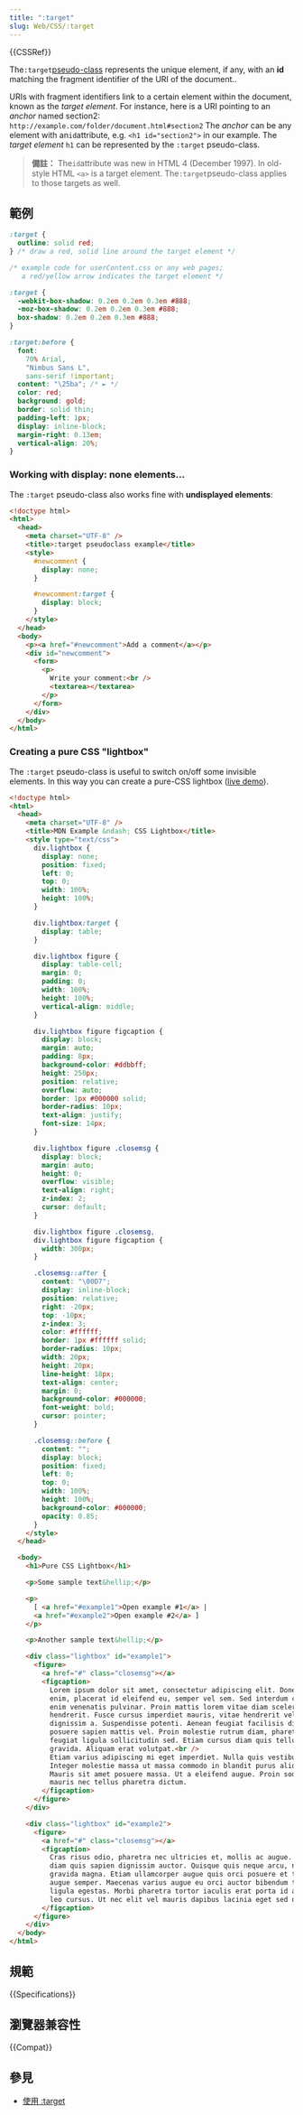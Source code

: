 ```yaml
---
title: ":target"
slug: Web/CSS/:target
---
```


{{CSSRef}}

The`:target`[pseudo-class](/zh-TW/docs/Web/CSS/Pseudo-classes) represents the unique element, if any, with an **id** matching the fragment identifier of the URI of the document..

URIs with fragment identifiers link to a certain element within the document, known as the _target element_. For instance, here is a URI pointing to an _anchor_ named section2:
`http://example.com/folder/document.html#section2`
The _anchor_ can be any element with an`id`attribute, e.g. `<h1 id="section2">` in our example. The _target element_ `h1` can be represented by the `:target` pseudo-class.

> **備註：** The`id`attribute was new in HTML 4 (December 1997). In old-style HTML `<a>` is a target element. The`:target`pseudo-class applies to those targets as well.

## 範例

```css
:target {
  outline: solid red;
} /* draw a red, solid line around the target element */
```

```css
/* example code for userContent.css or any web pages;
   a red/yellow arrow indicates the target element */

:target {
  -webkit-box-shadow: 0.2em 0.2em 0.3em #888;
  -moz-box-shadow: 0.2em 0.2em 0.3em #888;
  box-shadow: 0.2em 0.2em 0.3em #888;
}

:target:before {
  font:
    70% Arial,
    "Nimbus Sans L",
    sans-serif !important;
  content: "\25ba"; /* ► */
  color: red;
  background: gold;
  border: solid thin;
  padding-left: 1px;
  display: inline-block;
  margin-right: 0.13em;
  vertical-align: 20%;
}
```

### Working with display: none elements…

The `:target` pseudo-class also works fine with **undisplayed elements**:

```html
<!doctype html>
<html>
  <head>
    <meta charset="UTF-8" />
    <title>:target pseudoclass example</title>
    <style>
      #newcomment {
        display: none;
      }

      #newcomment:target {
        display: block;
      }
    </style>
  </head>
  <body>
    <p><a href="#newcomment">Add a comment</a></p>
    <div id="newcomment">
      <form>
        <p>
          Write your comment:<br />
          <textarea></textarea>
        </p>
      </form>
    </div>
  </body>
</html>
```

### Creating a pure CSS "lightbox"

The `:target` pseudo-class is useful to switch on/off some invisible elements. In this way you can create a pure-CSS lightbox ([live demo](/files/4607/lightbox.html)).

```html hidden
<!doctype html>
<html>
  <head>
    <meta charset="UTF-8" />
    <title>MDN Example &ndash; CSS Lightbox</title>
    <style type="text/css">
      div.lightbox {
        display: none;
        position: fixed;
        left: 0;
        top: 0;
        width: 100%;
        height: 100%;
      }

      div.lightbox:target {
        display: table;
      }

      div.lightbox figure {
        display: table-cell;
        margin: 0;
        padding: 0;
        width: 100%;
        height: 100%;
        vertical-align: middle;
      }

      div.lightbox figure figcaption {
        display: block;
        margin: auto;
        padding: 8px;
        background-color: #ddbbff;
        height: 250px;
        position: relative;
        overflow: auto;
        border: 1px #000000 solid;
        border-radius: 10px;
        text-align: justify;
        font-size: 14px;
      }

      div.lightbox figure .closemsg {
        display: block;
        margin: auto;
        height: 0;
        overflow: visible;
        text-align: right;
        z-index: 2;
        cursor: default;
      }

      div.lightbox figure .closemsg,
      div.lightbox figure figcaption {
        width: 300px;
      }

      .closemsg::after {
        content: "\00D7";
        display: inline-block;
        position: relative;
        right: -20px;
        top: -10px;
        z-index: 3;
        color: #ffffff;
        border: 1px #ffffff solid;
        border-radius: 10px;
        width: 20px;
        height: 20px;
        line-height: 18px;
        text-align: center;
        margin: 0;
        background-color: #000000;
        font-weight: bold;
        cursor: pointer;
      }

      .closemsg::before {
        content: "";
        display: block;
        position: fixed;
        left: 0;
        top: 0;
        width: 100%;
        height: 100%;
        background-color: #000000;
        opacity: 0.85;
      }
    </style>
  </head>

  <body>
    <h1>Pure CSS Lightbox</h1>

    <p>Some sample text&hellip;</p>

    <p>
      [ <a href="#example1">Open example #1</a> |
      <a href="#example2">Open example #2</a> ]
    </p>

    <p>Another sample text&hellip;</p>

    <div class="lightbox" id="example1">
      <figure>
        <a href="#" class="closemsg"></a>
        <figcaption>
          Lorem ipsum dolor sit amet, consectetur adipiscing elit. Donec felis
          enim, placerat id eleifend eu, semper vel sem. Sed interdum commodo
          enim venenatis pulvinar. Proin mattis lorem vitae diam scelerisque
          hendrerit. Fusce cursus imperdiet mauris, vitae hendrerit velit
          dignissim a. Suspendisse potenti. Aenean feugiat facilisis diam, in
          posuere sapien mattis vel. Proin molestie rutrum diam, pharetra
          feugiat ligula sollicitudin sed. Etiam cursus diam quis tellus aliquam
          gravida. Aliquam erat volutpat.<br />
          Etiam varius adipiscing mi eget imperdiet. Nulla quis vestibulum leo.
          Integer molestie massa ut massa commodo in blandit purus aliquam.
          Mauris sit amet posuere massa. Ut a eleifend augue. Proin sodales
          mauris nec tellus pharetra dictum.
        </figcaption>
      </figure>
    </div>

    <div class="lightbox" id="example2">
      <figure>
        <a href="#" class="closemsg"></a>
        <figcaption>
          Cras risus odio, pharetra nec ultricies et, mollis ac augue. Nunc et
          diam quis sapien dignissim auctor. Quisque quis neque arcu, nec
          gravida magna. Etiam ullamcorper augue quis orci posuere et tincidunt
          augue semper. Maecenas varius augue eu orci auctor bibendum tristique
          ligula egestas. Morbi pharetra tortor iaculis erat porta id aliquam
          leo cursus. Ut nec elit vel mauris dapibus lacinia eget sed odio.
        </figcaption>
      </figure>
    </div>
  </body>
</html>
```

## 規範

{{Specifications}}

## 瀏覽器兼容性

{{Compat}}

## 參見

- [使用 :target](/zh-TW/docs/Using_the_:target_selector)
